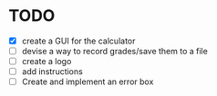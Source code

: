 TODO
====

- [x] create a GUI for the calculator
- [ ] devise a way to record grades/save them to a file
- [ ] create a logo
- [ ] add instructions
- [ ] Create and implement an error box

